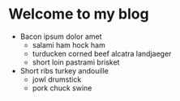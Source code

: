 # Welcome to my blog

* Bacon ipsum dolor amet 
  * salami ham hock ham
  * turducken corned beef alcatra landjaeger
  * short loin pastrami brisket 
* Short ribs turkey andouille
  * jowl drumstick 
  * pork chuck swine

